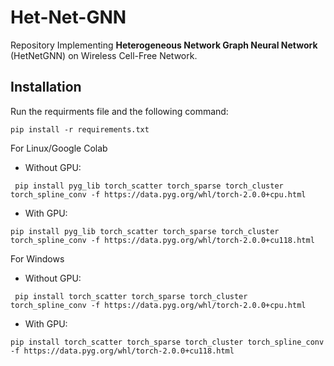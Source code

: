 # Het-Net-GNN

Repository Implementing **Heterogeneous Network Graph Neural Network** (HetNetGNN) on Wireless Cell-Free Network.

## Installation

Run the requirments file and the following command:
``` 
pip install -r requirements.txt 
```

For Linux/Google Colab 
- Without GPU:
```
 pip install pyg_lib torch_scatter torch_sparse torch_cluster torch_spline_conv -f https://data.pyg.org/whl/torch-2.0.0+cpu.html 
```
- With GPU:
```
pip install pyg_lib torch_scatter torch_sparse torch_cluster torch_spline_conv -f https://data.pyg.org/whl/torch-2.0.0+cu118.html
```


For Windows
- Without GPU:
```
 pip install torch_scatter torch_sparse torch_cluster torch_spline_conv -f https://data.pyg.org/whl/torch-2.0.0+cpu.html 
```
- With GPU:
```
pip install torch_scatter torch_sparse torch_cluster torch_spline_conv -f https://data.pyg.org/whl/torch-2.0.0+cu118.html
```